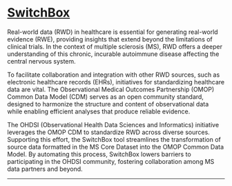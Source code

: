 # [SwitchBox](https://uhasselt-biomedicaldatasciences.github.io/switchbox/)

Real-world data (RWD) in healthcare is essential for generating real-world evidence (RWE), providing insights that extend beyond the limitations of clinical trials. In the context of multiple sclerosis (MS), RWD offers a deeper understanding of this chronic, incurable autoimmune disease affecting the central nervous system.

To facilitate collaboration and integration with other RWD sources, such as electronic healthcare records (EHRs), initiatives for standardizing healthcare data are vital. The Observational Medical Outcomes Partnership (OMOP) Common Data Model (CDM) serves as an open community standard, designed to harmonize the structure and content of observational data while enabling efficient analyses that produce reliable evidence.

The OHDSI (Observational Health Data Sciences and Informatics) initiative leverages the OMOP CDM to standardize RWD across diverse sources. Supporting this effort, the SwitchBox tool streamlines the transformation of source data formatted in the MS Core Dataset into the OMOP Common Data Model. By automating this process, SwitchBox lowers barriers to participating in the OHDSI community, fostering collaboration among MS data partners and beyond.

---